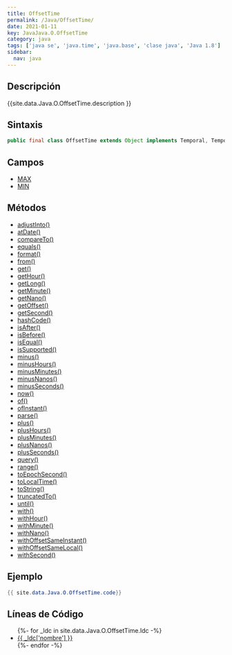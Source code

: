 ```yaml
---
title: OffsetTime
permalink: /Java/OffsetTime/
date: 2021-01-11
key: JavaJava.O.OffsetTime
category: java
tags: ['java se', 'java.time', 'java.base', 'clase java', 'Java 1.8']
sidebar: 
  nav: java
---
```


## Descripción
{{site.data.Java.O.OffsetTime.description }}

## Sintaxis
~~~java
public final class OffsetTime extends Object implements Temporal, TemporalAdjuster, Comparable<OffsetTime>, Serializable
~~~

## Campos
* [MAX](/Java/OffsetTime/MAX)
* [MIN](/Java/OffsetTime/MIN)

## Métodos
* [adjustInto()](/Java/OffsetTime/adjustInto)
* [atDate()](/Java/OffsetTime/atDate)
* [compareTo()](/Java/OffsetTime/compareTo)
* [equals()](/Java/OffsetTime/equals)
* [format()](/Java/OffsetTime/format)
* [from()](/Java/OffsetTime/from)
* [get()](/Java/OffsetTime/get)
* [getHour()](/Java/OffsetTime/getHour)
* [getLong()](/Java/OffsetTime/getLong)
* [getMinute()](/Java/OffsetTime/getMinute)
* [getNano()](/Java/OffsetTime/getNano)
* [getOffset()](/Java/OffsetTime/getOffset)
* [getSecond()](/Java/OffsetTime/getSecond)
* [hashCode()](/Java/OffsetTime/hashCode)
* [isAfter()](/Java/OffsetTime/isAfter)
* [isBefore()](/Java/OffsetTime/isBefore)
* [isEqual()](/Java/OffsetTime/isEqual)
* [isSupported()](/Java/OffsetTime/isSupported)
* [minus()](/Java/OffsetTime/minus)
* [minusHours()](/Java/OffsetTime/minusHours)
* [minusMinutes()](/Java/OffsetTime/minusMinutes)
* [minusNanos()](/Java/OffsetTime/minusNanos)
* [minusSeconds()](/Java/OffsetTime/minusSeconds)
* [now()](/Java/OffsetTime/now)
* [of()](/Java/OffsetTime/of)
* [ofInstant()](/Java/OffsetTime/ofInstant)
* [parse()](/Java/OffsetTime/parse)
* [plus()](/Java/OffsetTime/plus)
* [plusHours()](/Java/OffsetTime/plusHours)
* [plusMinutes()](/Java/OffsetTime/plusMinutes)
* [plusNanos()](/Java/OffsetTime/plusNanos)
* [plusSeconds()](/Java/OffsetTime/plusSeconds)
* [query()](/Java/OffsetTime/query)
* [range()](/Java/OffsetTime/range)
* [toEpochSecond()](/Java/OffsetTime/toEpochSecond)
* [toLocalTime()](/Java/OffsetTime/toLocalTime)
* [toString()](/Java/OffsetTime/toString)
* [truncatedTo()](/Java/OffsetTime/truncatedTo)
* [until()](/Java/OffsetTime/until)
* [with()](/Java/OffsetTime/with)
* [withHour()](/Java/OffsetTime/withHour)
* [withMinute()](/Java/OffsetTime/withMinute)
* [withNano()](/Java/OffsetTime/withNano)
* [withOffsetSameInstant()](/Java/OffsetTime/withOffsetSameInstant)
* [withOffsetSameLocal()](/Java/OffsetTime/withOffsetSameLocal)
* [withSecond()](/Java/OffsetTime/withSecond)

## Ejemplo
~~~java
{{ site.data.Java.O.OffsetTime.code}}
~~~

## Líneas de Código
<ul>
{%- for _ldc in site.data.Java.O.OffsetTime.ldc -%}
   <li>
       <a href="{{_ldc['url'] }}">{{ _ldc['nombre'] }}</a>
   </li>
{%- endfor -%}
</ul>
